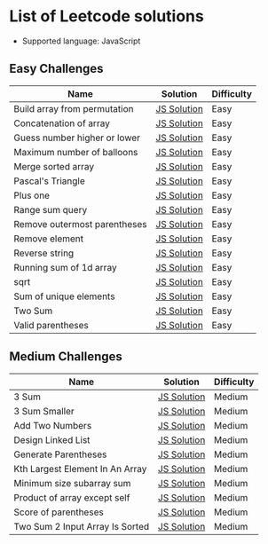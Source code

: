 # List of Leetcode solutions

- Supported language: JavaScript

## Easy Challenges

| Name                         | Solution                                            | Difficulty |
| ---------------------------- | --------------------------------------------------- | ---------- |
| Build array from permutation | [JS Solution](./easy/buildArrayFromPermutation.js)  | Easy       |
| Concatenation of array       | [JS Solution](./easy/concatenationOfArray.js)       | Easy       |
| Guess number higher or lower | [JS Solution](./easy/guessNumberHigherOrLower.js)   | Easy       |
| Maximum number of balloons   | [JS Solution](./easy/maximumNumberOfBalloons.js)    | Easy       |
| Merge sorted array           | [JS Solution](./easy/mergeSortedArray.js)           | Easy       |
| Pascal's Triangle            | [JS Solution](./easy/pascalsTriangle.js)            | Easy       |
| Plus one                     | [JS Solution](./easy/plusOne.js)                    | Easy       |
| Range sum query              | [JS Solution](./easy/rangeSumQuery.js)              | Easy       |
| Remove outermost parentheses | [JS Solution](./easy/removeOutermostParentheses.js) | Easy       |
| Remove element               | [JS Solution](./easy/removeElement.js)              | Easy       |
| Reverse string               | [JS Solution](./easy/reverseString.js)              | Easy       |
| Running sum of 1d array      | [JS Solution](./easy/runningSumOf1dArray.js)        | Easy       |
| sqrt                         | [JS Solution](./easy/sqrt.js)                       | Easy       |
| Sum of unique elements       | [JS Solution](./easy/sumOfUniqueElements.js)        | Easy       |
| Two Sum                      | [JS Solution](./easy/twoSum.js)                     | Easy       |
| Valid parentheses            | [JS Solution](./easy/validParentheses.js)           | Easy       |

## Medium Challenges

| Name                            | Solution                                              | Difficulty |
| ------------------------------- | ----------------------------------------------------- | ---------- |
| 3 Sum                           | [JS Solution](./medium/3Sum.js)                       | Medium     |
| 3 Sum Smaller                   | [JS Solution](./medium/3SumSmaller.js)                | Medium     |
| Add Two Numbers                 | [JS Solution](./medium/addTwoNumbers.js)              | Medium     |
| Design Linked List              | [JS Solution](./medium/designLinkedList.js)           | Medium     |
| Generate Parentheses            | [JS Solution](./medium/generateParentheses.js)        | Medium     |
| Kth Largest Element In An Array | [JS Solution](./medium/kthLargestElementInAnArray.js) | Medium     |
| Minimum size subarray sum       | [JS Solution](./medium/minimumSizeSubarraySum.js)     | Medium     |
| Product of array except self    | [JS Solution](./medium/productOfArrayExceptSelf.js)   | Medium     |
| Score of parentheses            | [JS Solution](./medium/scoreOfParentheses.js)         | Medium     |
| Two Sum 2 Input Array Is Sorted | [JS Solution](./medium/twoSum2InputArrayIsSorted.js)  | Medium     |
